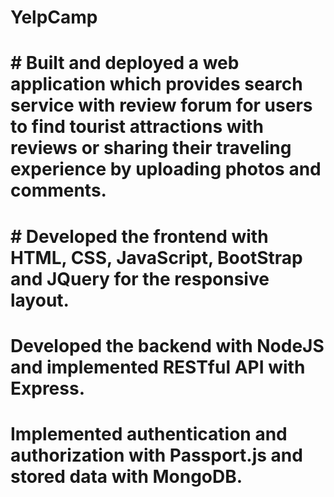 # YelpCamp
# # Built and deployed a web application which provides search service with review forum for users to find tourist attractions with reviews or sharing their traveling experience by uploading photos and comments.
# # Developed the frontend with HTML, CSS, JavaScript, BootStrap and JQuery for the responsive layout.
# Developed the backend with NodeJS and implemented RESTful API with Express.
# Implemented authentication and authorization with Passport.js and stored data with MongoDB.

